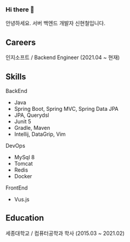 ### Hi there 👋

안녕하세요. 서버 백엔드 개발자 신현철입니다.

Careers 
--
인지소프트 / Backend Engineer  (2021.04 ~ 현재)

Skills
--
BackEnd
- Java
- Spring Boot, Spring MVC, Spring Data JPA
- JPA, Querydsl
- Junit 5
- Gradle, Maven
- Intellij, DataGrip, Vim

DevOps
- MySql 8
- Tomcat
- Redis
- Docker

FrontEnd
- Vus.js

Education
--
세종대학교 / 컴퓨터공학과 학사 (2015.03 ~ 2021.02)


<!--
**shc1523/shc1523** is a ✨ _special_ ✨ repository because its `README.md` (this file) appears on your GitHub profile.

Here are some ideas to get you started:

- 🔭 I’m currently working on ...
- 🌱 I’m currently learning ...
- 👯 I’m looking to collaborate on ...
- 🤔 I’m looking for help with ...
- 💬 Ask me about ...
- 📫 How to reach me: ...
- 😄 Pronouns: ...
- ⚡ Fun fact: ...
-->
